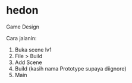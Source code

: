 # hedon
Game Design

Cara jalanin:
1. Buka scene lv1
2. File > Build
3. Add Scene
4. Build (kasih nama Prototype supaya diignore)
5. Main

